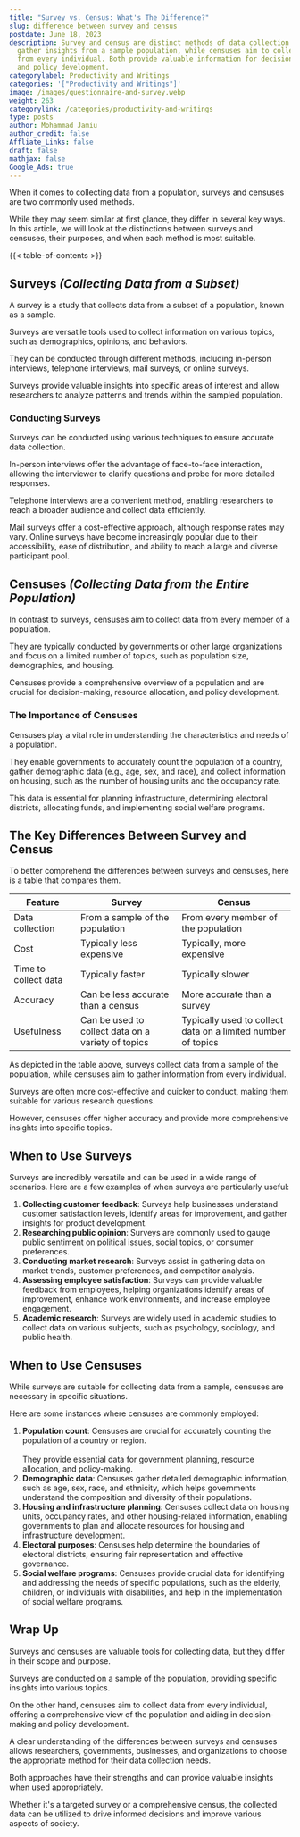 ```yaml
---
title: "Survey vs. Census: What's The Difference?"
slug: difference between survey and census
postdate: June 18, 2023
description: Survey and census are distinct methods of data collection. Surveys
  gather insights from a sample population, while censuses aim to collect data
  from every individual. Both provide valuable information for decision-making
  and policy development.
categorylabel: Productivity and Writings
categories: '["Productivity and Writings"]'
image: /images/questionnaire-and-survey.webp
weight: 263
categorylink: /categories/productivity-and-writings
type: posts
author: Mohammad Jamiu
author_credit: false
Affliate_Links: false
draft: false
mathjax: false
Google_Ads: true
---
```

When it comes to collecting data from a population, surveys and censuses are two commonly used methods. 

While they may seem similar at first glance, they differ in several key ways. In this article, we will look at the distinctions between surveys and censuses, their purposes, and when each method is most suitable.

{{< table-of-contents >}}

## **Surveys *(Collecting Data from a Subset)***

A survey is a study that collects data from a subset of a population, known as a sample. 

Surveys are versatile tools used to collect information on various topics, such as demographics, opinions, and behaviors. 

They can be conducted through different methods, including in-person interviews, telephone interviews, mail surveys, or online surveys. 

Surveys provide valuable insights into specific areas of interest and allow researchers to analyze patterns and trends within the sampled population.

### **Conducting Surveys**

Surveys can be conducted using various techniques to ensure accurate data collection.

In-person interviews offer the advantage of face-to-face interaction, allowing the interviewer to clarify questions and probe for more detailed responses.

Telephone interviews are a convenient method, enabling researchers to reach a broader audience and collect data efficiently. 

Mail surveys offer a cost-effective approach, although response rates may vary. Online surveys have become increasingly popular due to their accessibility, ease of distribution, and ability to reach a large and diverse participant pool.

## **Censuses *(Collecting Data from the Entire Population)***

In contrast to surveys, censuses aim to collect data from every member of a population. 

They are typically conducted by governments or other large organizations and focus on a limited number of topics, such as population size, demographics, and housing. 

Censuses provide a comprehensive overview of a population and are crucial for decision-making, resource allocation, and policy development.

### **The Importance of Censuses**

Censuses play a vital role in understanding the characteristics and needs of a population. 

They enable governments to accurately count the population of a country, gather demographic data (e.g., age, sex, and race), and collect information on housing, such as the number of housing units and the occupancy rate. 

This data is essential for planning infrastructure, determining electoral districts, allocating funds, and implementing social welfare programs.

## **The Key Differences Between Survey and Census**

To better comprehend the differences between surveys and censuses, here is a table that compares them.

| Feature              | Survey                                             | Census                                                       |
| -------------------- | -------------------------------------------------- | ------------------------------------------------------------ |
| Data collection      | From a sample of the population                    | From every member of the population                          |
| Cost                 | Typically less expensive                           | Typically, more expensive                                    |
| Time to collect data | Typically faster                                   | Typically slower                                             |
| Accuracy             | Can be less accurate than a census                 | More accurate than a survey                                  |
| Usefulness           | Can be used to collect data on a variety of topics | Typically used to collect data on a limited number of topics |

As depicted in the table above, surveys collect data from a sample of the population, while censuses aim to gather information from every individual. 

Surveys are often more cost-effective and quicker to conduct, making them suitable for various research questions. 

However, censuses offer higher accuracy and provide more comprehensive insights into specific topics.

## **When to Use Surveys**

Surveys are incredibly versatile and can be used in a wide range of scenarios. Here are a few examples of when surveys are particularly useful:

1. **Collecting customer feedback**: Surveys help businesses understand customer satisfaction levels, identify areas for improvement, and gather insights for product development.
2. **Researching public opinion**: Surveys are commonly used to gauge public sentiment on political issues, social topics, or consumer preferences.
3. **Conducting market research**: Surveys assist in gathering data on market trends, customer preferences, and competitor analysis.
4. **Assessing employee satisfaction**: Surveys can provide valuable feedback from employees, helping organizations identify areas of improvement, enhance work environments, and increase employee engagement.
5. **Academic research**: Surveys are widely used in academic studies to collect data on various subjects, such as psychology, sociology, and public health.

## **When to Use Censuses**

While surveys are suitable for collecting data from a sample, censuses are necessary in specific situations. 

Here are some instances where censuses are commonly employed:

1. **Population count**: Censuses are crucial for accurately counting the population of a country or region. \
   \
   They provide essential data for government planning, resource allocation, and policy-making.
2. **Demographic data**: Censuses gather detailed demographic information, such as age, sex, race, and ethnicity, which helps governments understand the composition and diversity of their populations.
3. **Housing and infrastructure planning**: Censuses collect data on housing units, occupancy rates, and other housing-related information, enabling governments to plan and allocate resources for housing and infrastructure development.
4. **Electoral purposes**: Censuses help determine the boundaries of electoral districts, ensuring fair representation and effective governance.
5. **Social welfare programs**: Censuses provide crucial data for identifying and addressing the needs of specific populations, such as the elderly, children, or individuals with disabilities, and help in the implementation of social welfare programs.

## **Wrap Up**

Surveys and censuses are valuable tools for collecting data, but they differ in their scope and purpose. 

Surveys are conducted on a sample of the population, providing specific insights into various topics. 

On the other hand, censuses aim to collect data from every individual, offering a comprehensive view of the population and aiding in decision-making and policy development.

A clear understanding of the differences between surveys and censuses allows researchers, governments, businesses, and organizations to choose the appropriate method for their data collection needs. 

Both approaches have their strengths and can provide valuable insights when used appropriately. 

Whether it's a targeted survey or a comprehensive census, the collected data can be utilized to drive informed decisions and improve various aspects of society.